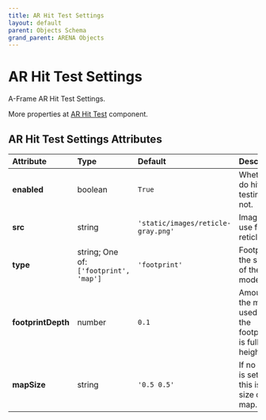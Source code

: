 ```yaml
---
title: AR Hit Test Settings
layout: default
parent: Objects Schema
grand_parent: ARENA Objects
---
```


<!--CAUTION: This file is autogenerated from https://github.com/arenaxr/arena-schemas. Changes made here may be overwritten.-->


AR Hit Test Settings
====================


A-Frame AR Hit Test Settings.

More properties at <a href='https://aframe.io/docs/1.5.0/components/ar-hit-test.html'>AR Hit Test</a> component.

AR Hit Test Settings Attributes
--------------------------------

|Attribute|Type|Default|Description|Required|
| :--- | :--- | :--- | :--- | :--- |
|**enabled**|boolean|```True```|Whether to do hit-testing or not.|Yes|
|**src**|string|```'static/images/reticle-gray.png'```|Image to use for the reticle.|Yes|
|**type**|string; One of: ```['footprint', 'map']```|```'footprint'```|Footprint is the shape of the model.|No|
|**footprintDepth**|number|```0.1```|Amount of the model used for the footprint, 1 is full height.|No|
|**mapSize**|string|```'0.5 0.5'```|If no target is set then this is the size of the map.|No|
